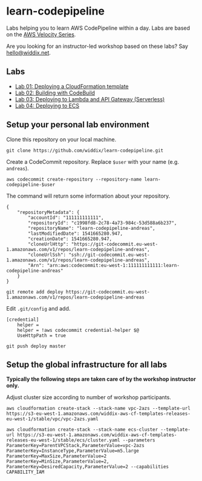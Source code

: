 # learn-codepipeline

Labs helping you to learn AWS CodePipeline within a day. Labs are based on the [AWS Velocity Series](https://cloudonaut.io/aws-velocity-series/).

Are you looking for an instructor-led workshop based on these labs? Say [hello@widdix.net](mailto:hello@widdix.net).

## Labs

* [Lab 01: Deploying a CloudFormation template](lab01-cloudformation/)
* [Lab 02: Building with CodeBuild](lab02-codebuild/)
* [Lab 03: Deploying to Lambda and API Gateway (Serverless)](lab03-serverless/)
* [Lab 04: Deploying to ECS](lab04-ecs/)

## Setup your personal lab environment

Clone this repository on your local machine.

```
git clone https://github.com/widdix/learn-codepipeline.git
```

Create a CodeCommit repository. Replace `$user` with your name (e.g. `andreas`).

```
aws codecommit create-repository --repository-name learn-codepipeline-$user
```

The command will return some information about your repository.
```
{
    "repositoryMetadata": {
        "accountId": "111111111111",
        "repositoryId": "c1998fd8-2c78-4a73-984c-53d588a6b237",
        "repositoryName": "learn-codepipeline-andreas",
        "lastModifiedDate": 1541665280.947,
        "creationDate": 1541665280.947,
        "cloneUrlHttp": "https://git-codecommit.eu-west-1.amazonaws.com/v1/repos/learn-codepipeline-andreas",
        "cloneUrlSsh": "ssh://git-codecommit.eu-west-1.amazonaws.com/v1/repos/learn-codepipeline-andreas",
        "Arn": "arn:aws:codecommit:eu-west-1:111111111111:learn-codepipeline-andreas"
    }
}
```

```
git remote add deploy https://git-codecommit.eu-west-1.amazonaws.com/v1/repos/learn-codepipeline-andreas
```

Edit `.git/config` and add.

```
[credential]
    helper =
    helper = !aws codecommit credential-helper $@
    UseHttpPath = true
```

```
git push deploy master
```

## Setup the global infrastructure for all labs

**Typically the following steps are taken care of by the workshop instructor only.**

Adjust cluster size according to number of workshop participants.

```
aws cloudformation create-stack --stack-name vpc-2azs --template-url https://s3-eu-west-1.amazonaws.com/widdix-aws-cf-templates-releases-eu-west-1/stable/vpc/vpc-2azs.yaml

aws cloudformation create-stack --stack-name ecs-cluster --template-url https://s3-eu-west-1.amazonaws.com/widdix-aws-cf-templates-releases-eu-west-1/stable/ecs/cluster.yaml --parameters ParameterKey=ParentVPCStack,ParameterValue=vpc-2azs ParameterKey=InstanceType,ParameterValue=m5.large ParameterKey=MaxSize,ParameterValue=2 ParameterKey=MinSize,ParameterValue=2, ParameterKey=DesiredCapacity,ParameterValue=2 --capabilities CAPABILITY_IAM
```
